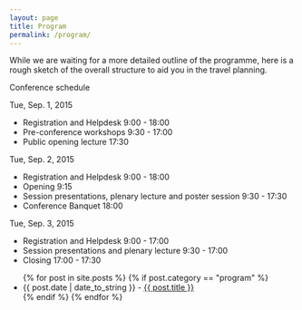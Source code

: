 ```yaml
---
layout: page
title: Program
permalink: /program/
---
```


While we are waiting for a more detailed outline of the programme,
here is a rough sketch of the overall structure to aid you in the
travel planning.

Conference schedule

Tue, Sep. 1, 2015
-  Registration and Helpdesk 9:00 - 18:00
-  Pre-conference workshops  9:30 - 17:00
-  Public opening lecture   17:30

Tue, Sep. 2, 2015
-  Registration and Helpdesk 9:00 - 18:00
-  Opening                   9:15
-  Session presentations, plenary lecture and poster session  9:30 - 17:30
-  Conference Banquet       18:00
  
Tue, Sep. 3, 2015  
-  Registration and Helpdesk 9:00 - 17:00
-  Session presentations and plenary lecture  9:30 - 17:00
-  Closing                  17:00 - 17:30
  

<div id="posts">
  <ul>
    {% for post in site.posts %}
	{% if post.category == "program" %}
      <li><span>{{ post.date | date_to_string }}</span> - <a href="{{ site.baseurl }}{{ post.url }}">{{ post.title }}</a></li>
	{% endif %}    
{% endfor %}
  </ul>
</div>
